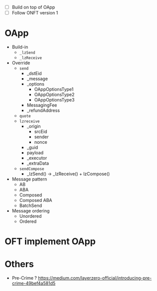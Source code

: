- [ ] Build on top of OApp
- [ ] Follow ONFT version 1

# OApp

- Build-in
  - `_lzSend`
  - `_lzReceive`
- Override
  - `send`
    - \_dstEid
    - \_message
    - \_options
      - OAppOptionsType1
      - OAppOptionsType2
      - OAppOptionsType3
    - MessagingFee
    - \_refundAddress
  - `quote`
  - `lzreceive`
    - \_origin
      - srcEid
      - sender
      - nonce
    - \_guid
    - payload
    - \_executor
    - \_extraData
  - `sendCompose`
    - \_lzSend() → \_lzReceive() + lzCompose()
- Message pattern
  - AB
  - ABA
  - Composed
  - Composed ABA
  - BatchSend
- Message ordering
  - Unordered
  - Ordered

# OFT implement OApp

# Others

- Pre-Crime ? https://medium.com/layerzero-official/introducing-pre-crime-49bef4a581d5
